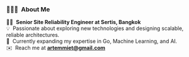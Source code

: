 <!-- ## 👋 &nbsp;Hey there! I'm Artem Grigorev -->

### 👨🏻‍💻 &nbsp;About Me

👨‍💻 &nbsp;**Senior Site Reliability Engineer at Sertis, Bangkok**\
💡 &nbsp;Passionate about exploring new technologies and designing scalable, reliable architectures.\
🌱 &nbsp;Currently expanding my expertise in Go, Machine Learning, and AI.\
✉️ &nbsp;Reach me at **artemmiet@gmail.com**
